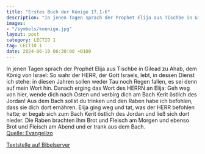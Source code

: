 ```yaml
---
title: "Erstes Buch der Könige 17,1-6"
description: "In jenen Tagen sprach der Prophet Elija aus Tischbe in Gilead zu Ahab, dem König von Israel: So wahr der HERR, der Gott Israels, lebt, in dessen Dienst ich stehe: in diesen Jahren sollen weder Tau noch Regen fallen, es sei denn auf mein Wort hin. Danach erging das Wort des HERRN ...."
images:
- "/symbols/koenige.jpg"
layout: post
category: LECTIO 1
tag: LECTIO 1
date: 2024-06-10 06:30:00 +0100
---
```

In jenen Tagen sprach der Prophet Elija aus Tischbe in Gilead zu Ahab, dem König von Israel: So wahr der HERR, der Gott Israels, lebt, in dessen Dienst ich stehe: in diesen Jahren sollen weder Tau noch Regen fallen, es sei denn auf mein Wort hin.
Danach erging das Wort des HERRN an Elija:
Geh weg von hier, wende dich nach Osten und verbirg dich am Bach Kerit östlich des Jordan!
Aus dem Bach sollst du trinken und den Raben habe ich befohlen, dass sie dich dort ernähren.<!--more-->
Elija ging weg und tat, was der HERR befohlen hatte; er begab sich zum Bach Kerit östlich des Jordan und ließ sich dort nieder.
Die Raben brachten ihm Brot und Fleisch am Morgen und ebenso Brot und Fleisch am Abend und er trank aus dem Bach.<br>
[Quelle: Evangelizo](https://evangeliumtagfuertag.org/DE/gospel)

[Textstelle auf Bibelserver](https://www.bibleserver.com/EU/1.Könige17,1-6)
